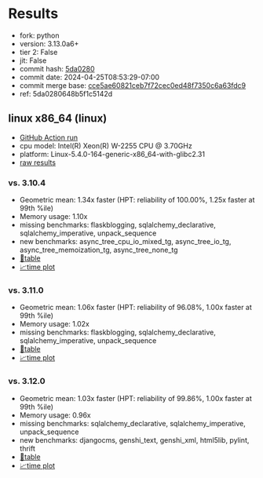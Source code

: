 # Results

- fork: python
- version: 3.13.0a6+
- tier 2: False
- jit: False
- commit hash: [5da0280](https://github.com/python/cpython/commit/5da0280)
- commit date: 2024-04-25T08:53:29-07:00
- commit merge base: [cce5ae60821ceb7f72cec0ed48f7350c6a63fdc9](https://github.com/python/cpython/commit/cce5ae60821ceb7f72cec0ed48f7350c6a63fdc9)
- ref: 5da0280648b5f1c5142d

## linux x86_64 (linux)

- [GitHub Action run](https://github.com/faster-cpython/benchmarking/actions/runs/8851394403)
- cpu model: Intel(R) Xeon(R) W-2255 CPU @ 3.70GHz
- platform: Linux-5.4.0-164-generic-x86_64-with-glibc2.31
- [raw results](bm-20240425-linux-x86_64-python-5da0280648b5f1c5142d-3.13.0a6%2B-5da0280.json)

### vs. 3.10.4

- Geometric mean: 1.34x faster (HPT: reliability of 100.00%, 1.25x faster at 99th %ile)
- Memory usage: 1.10x
- missing benchmarks: flaskblogging, sqlalchemy_declarative, sqlalchemy_imperative, unpack_sequence
- new benchmarks: async_tree_cpu_io_mixed_tg, async_tree_io_tg, async_tree_memoization_tg, async_tree_none_tg
- [📄table](bm-20240425-linux-x86_64-python-5da0280648b5f1c5142d-3.13.0a6%2B-5da0280-vs-3.10.4.md)
- [📈time plot](bm-20240425-linux-x86_64-python-5da0280648b5f1c5142d-3.13.0a6%2B-5da0280-vs-3.10.4.png)

### vs. 3.11.0

- Geometric mean: 1.06x faster (HPT: reliability of 96.08%, 1.00x faster at 99th %ile)
- Memory usage: 1.02x
- missing benchmarks: flaskblogging, sqlalchemy_declarative, sqlalchemy_imperative, unpack_sequence
- [📄table](bm-20240425-linux-x86_64-python-5da0280648b5f1c5142d-3.13.0a6%2B-5da0280-vs-3.11.0.md)
- [📈time plot](bm-20240425-linux-x86_64-python-5da0280648b5f1c5142d-3.13.0a6%2B-5da0280-vs-3.11.0.png)

### vs. 3.12.0

- Geometric mean: 1.03x faster (HPT: reliability of 99.86%, 1.00x faster at 99th %ile)
- Memory usage: 0.96x
- missing benchmarks: sqlalchemy_declarative, sqlalchemy_imperative, unpack_sequence
- new benchmarks: djangocms, genshi_text, genshi_xml, html5lib, pylint, thrift
- [📄table](bm-20240425-linux-x86_64-python-5da0280648b5f1c5142d-3.13.0a6%2B-5da0280-vs-3.12.0.md)
- [📈time plot](bm-20240425-linux-x86_64-python-5da0280648b5f1c5142d-3.13.0a6%2B-5da0280-vs-3.12.0.png)

